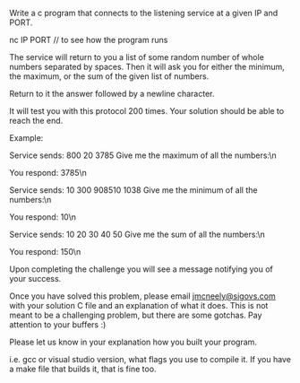 Write a c program that connects to the listening service
at a given IP and PORT.

nc IP PORT // to see how the program runs

The service will return to you a list of some random number
of whole numbers separated by spaces. Then it will ask you
for either the minimum, the maximum, or the sum of the
given list of numbers.

Return to it the answer followed by a newline character.

It will test you with this protocol 200 times. Your
solution should be able to reach the end.

Example:

Service sends:
    800 20 3785
    Give me the maximum of all the numbers:\n

You respond:
    3785\n

Service sends:
    10 300 908510 1038
    Give me the minimum of all the numbers:\n

You respond:
    10\n

Service sends:
    10 20 30 40 50
    Give me the sum of all the numbers:\n

You respond:
    150\n

Upon completing the challenge you will see a message
notifying you of your success.

Once you have solved this problem, please email jmcneely@sigovs.com with your solution C file and an explanation of what it does.
This is not meant to be a challenging problem, but there are some gotchas. Pay attention to your buffers :)

Please let us know in your explanation how you built your program.

i.e. gcc or visual studio version, what flags you use to compile it.  If you have a make file that builds it, that is fine too.
 

